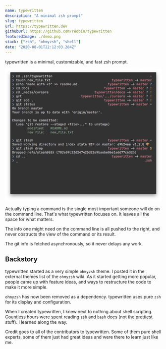 ```yaml
---
name: typewritten
description: "A minimal zsh prompt"
slug: typewritten
url: https://typewritten.dev
githubUrl: https://github.com/reobin/typewritten
featuredImage: ./demo.png
stack: ["zsh", "ohmyzsh", "shell"]
date: "2020-08-01T22:12:03.284Z"
---
```


typewritten is a minimal, customizable, and fast zsh prompt.

![demo](./demo.png)

Actually typing a command is the single most important someone will do on the command line. That's what typewritten focuses on. It leaves all the space for what matters.

The info one might need on the command line is all pushed to the right, and never obstructs the view of the command or its result.

The git info is fetched asynchronously, so it never delays any work.

## Backstory

typewritten started as a very simple `ohmyzsh` theme. I posted it in the external themes list of the `ohmyzsh` wiki. As it started getting more popular, people came up with feature ideas, and ways to restructure the code to make it more simple.

`ohmyzsh` has now been removed as a dependency. typewritten uses pure `zsh` for its display and configuration.

When I created typewritten, I knew next to nothing about shell scripting. Countless hours were spent reading `zsh` and `bash` docs (not the prettiest stuff). I learned along the way.

Credit goes to all of the contributors to typewritten. Some of them pure shell experts, some of them just had great ideas and were there to learn just like me.
